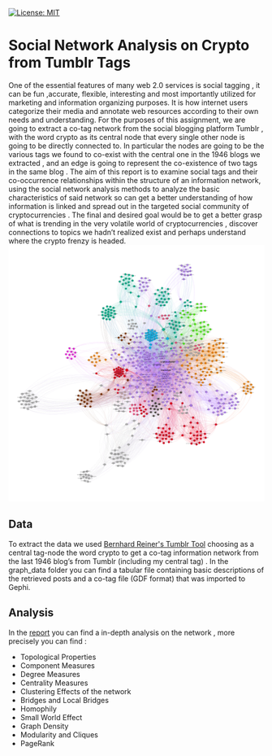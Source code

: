 [![License: MIT](https://img.shields.io/badge/License-MIT-yellow.svg)](https://opensource.org/licenses/MIT)
# Social Network Analysis on Crypto from Tumblr Tags
One of the essential features of many web 2.0 services is social tagging , it can be fun ,accurate, flexible, interesting and most importantly utilized for marketing and information organizing purposes. It is how internet users categorize their media and annotate web resources according to their own needs and understanding. For the purposes of this assignment, we are going to extract a co-tag network from the social blogging platform Tumblr , with the word crypto as its central node that every single other node is going to be directly connected to. In particular the nodes are going to be the various tags we found to co-exist with the central one in the 1946 blogs we extracted , and an edge is going to represent the co-existence of two tags in the same blog . The aim of this report is to examine social tags and their co-occurrence relationships within the structure of an information network, using the social network analysis methods to analyze the basic characteristics of said network so can get a better understanding of how information is linked and spread out in the targeted social community of cryptocurrencies . The final and desired goal would be to get a better grasp of what is trending in the very volatile world of cryptocurrencies , discover connections to topics we hadn’t realized exist and perhaps understand where the crypto frenzy is headed.
![Credit Card](images/network_visualisation.png)

## Data
To extract the data  we used [Bernhard Reiner's Tumblr Tool](https://labs.polsys.net/) choosing as a central tag-node the word crypto to get a co-tag information network from the last 1946 blog’s from Tumblr (including my central tag) . In the graph_data folder you can find a tabular file containing basic descriptions of the retrieved posts and a co-tag file (GDF format) that was imported to Gephi.

## Analysis
In the [report](https://github.com/IliadisVictor/tumblr-crypto-sna/blob/main/Analysis%20Report.pdf) you can find a in-depth analysis on the network , more precisely you can find : 
* Topological Properties
* Component Measures
* Degree Measures
* Centrality Measures
* Clustering Effects of the network
* Bridges and Local Bridges
* Homophily
* Small World Effect
* Graph Density
* Modularity and Cliques
* PageRank

